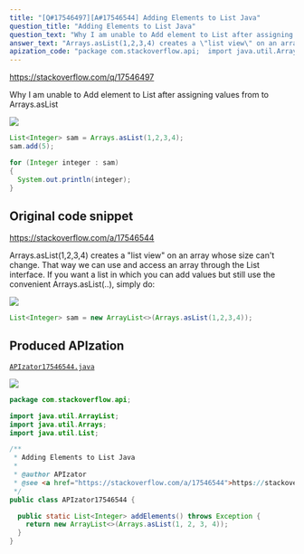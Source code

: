 ```yaml
---
title: "[Q#17546497][A#17546544] Adding Elements to List Java"
question_title: "Adding Elements to List Java"
question_text: "Why I am unable to Add element to List after assigning values from to Arrays.asList"
answer_text: "Arrays.asList(1,2,3,4) creates a \"list view\" on an array whose size can't change. That way we can use and access an array through the List interface. If you want a list in which you can add values but still use the convenient Arrays.asList(..), simply do:"
apization_code: "package com.stackoverflow.api;  import java.util.ArrayList; import java.util.Arrays; import java.util.List;  /**  * Adding Elements to List Java  *  * @author APIzator  * @see <a href=\"https://stackoverflow.com/a/17546544\">https://stackoverflow.com/a/17546544</a>  */ public class APIzator17546544 {    public static List<Integer> addElements() throws Exception {     return new ArrayList<>(Arrays.asList(1, 2, 3, 4));   } }"
---
```


https://stackoverflow.com/q/17546497

Why I am unable to Add element to List after assigning values from to Arrays.asList


<div class="code-logo"><img src="/stackoverflow.png" /></div>

```java
List<Integer> sam = Arrays.asList(1,2,3,4);
sam.add(5);

for (Integer integer : sam)
{
  System.out.println(integer);
}
```


## Original code snippet

https://stackoverflow.com/a/17546544

Arrays.asList(1,2,3,4) creates a &quot;list view&quot; on an array whose size can&#x27;t change. That way we can use and access an array through the List interface.
If you want a list in which you can add values but still use the convenient Arrays.asList(..), simply do:

<div class="code-logo"><img src="/stackoverflow.png" /></div>

```java
List<Integer> sam = new ArrayList<>(Arrays.asList(1,2,3,4));
```

## Produced APIzation

[`APIzator17546544.java`](https://github.com/pasqualesalza/apization/raw/main/data/search/APIzator17546544.java)

<div class="code-logo"><img src="/apizator.png" /></div>

```java
package com.stackoverflow.api;

import java.util.ArrayList;
import java.util.Arrays;
import java.util.List;

/**
 * Adding Elements to List Java
 *
 * @author APIzator
 * @see <a href="https://stackoverflow.com/a/17546544">https://stackoverflow.com/a/17546544</a>
 */
public class APIzator17546544 {

  public static List<Integer> addElements() throws Exception {
    return new ArrayList<>(Arrays.asList(1, 2, 3, 4));
  }
}

```